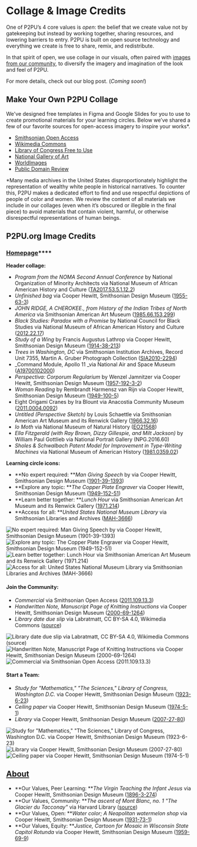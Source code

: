 # Collage & Image Credits

One of P2PU’s 4 core values is _open_: the belief that we create value not by gatekeeping but instead by working together, sharing resources, and lowering barriers to entry. P2PU is built on open source technology and everything we create is free to share, remix, and redistribute.

In that spirit of open, we use collage in our visuals, often paired with [images from our community](https://www.flickr.com/groups/p2pu/pool/), to diversify the imagery and imagination of the look and feel of P2PU.

For more details, check out our blog post. (_Coming soon!_)

## Make Your Own P2PU Collage

We've designed free templates in Figma and Google Slides for you to use to create promotional materials for your learning circles. Below we’ve shared a few of our favorite sources for open-access imagery to inspire your works\*.&#x20;

* [Smithsonian Open Access](https://www.si.edu/openaccess)
* [Wikimedia Commons](https://commons.wikimedia.org/wiki/Main\_Page)
* [Library of Congress Free to Use](https://www.loc.gov/free-to-use/)
* [National Gallery of Art ](https://www.nga.gov/open-access-images.html)
* [WorldImages](https://worldimages.sjsu.edu)
* [Public Domain Review](https://publicdomainreview.org)

\*Many media archives in the United States disproportionately highlight the representation of wealthy white people in historical narratives. To counter this, P2PU makes a dedicated effort to find and use respectful depictions of people of color and women. We review the content of all materials we include in our collages (even when it’s obscured or illegible in the final piece) to avoid materials that contain violent, harmful, or otherwise disrespectful representations of human beings.

## P2PU.org Image Credits

### [Homepage](https://www.p2pu.org/en/)****

**Header collage:**

* _Program from the NOMA Second Annual Conference_ by National Organization of Minority Architects via National Museum of African American History and Culture ([TA2017.53.5.1.12.2](https://www.si.edu/object/program-noma-second-annual-conference:nmaahc\_TA2017.53.5.1.12.2))
* _Unfinished bag_ via Cooper Hewitt, Smithsonian Design Museum ([1955-63-3](https://www.si.edu/object/unfinished-bag:chndm\_1955-63-3))
* _JOHN RIDGE, A CHEROKEE., from History of the Indian Tribes of North America_ via Smithsonian American Art Museum ([1985.66.153,299](https://www.si.edu/object/john-ridge-cherokee-history-indian-tribes-north-america:saam\_1985.66.153\_299))
* _Black Studies: Paradox with a Promise_ by National Council for Black Studies via National Museum of African American History and Culture ([2012.22.17](https://www.si.edu/object/black-studies-paradox-promise:nmaahc\_2012.22.17))
* _Study of a Wing_ by Francis Augustus Lathrop via Cooper Hewitt, Smithsonian Design Museum ([1914-38-213](https://www.si.edu/object/study-wing:chndm\_1914-38-213))
* _Trees in Washington, DC_ via Smithsonian Institution Archives, Record Unit 7355, Martin A. Gruber Photograph Collection ([SIA2010-2294](https://www.si.edu/object/trees-washington-dc:siris\_arc\_291967))
* _Command Module, Apollo 11 _via National Air and Space Museum ([A19700102000](https://www.si.edu/object/command-module-apollo-11:nasm\_A19700102000))
* _Perspectiva: Corporum Regularium_ by Wenzel Jamnitzer via Cooper Hewitt, Smithsonian Design Museum ([1957-192-3-2](https://www.si.edu/object/perspectiva-corporum-regularium:chndm\_1957-192-3-2))
* _Woman Reading_ by Rembrandt Harmensz van Rijn via Cooper Hewitt, Smithsonian Design Museum ([1949-100-5](https://www.si.edu/object/woman-reading:chndm\_1949-100-5))
* Eight Origami Cranes by Ira Blount via Anacostia Community Museum ([2011.0004.0092](https://www.si.edu/object/eight-origami-cranes:acm\_2011.0004.0092))
* _Untitled (Perspective Sketch)_ by Louis Schaettle via Smithsonian American Art Museum and its Renwick Gallery ([1966.32.16](https://www.si.edu/object/untitled-perspective-sketch:saam\_1966.32.16))
* _Io Moth_ via National Museum of Natural History ([EO21568](https://www.si.edu/object/io-moth:nmnheducation\_10002457))
* _Ella Fitzgerald (with Ray Brown, Dizzy Gillespie, and Milt Jackson)_ by William Paul Gottlieb via National Portrait Gallery (NPG.2016.60)
* _Sholes & Schwalbach Patent Model for Improvement in Type-Writing Machines_ via National Museum of American History ([1981.0359.02](https://www.si.edu/object/sholes-schwalbach-patent-model-improvement-type-writing-machines:nmah\_1383308))

**Learning circle icons:**

* **No expert required: **_Man Giving Speech_ by via Cooper Hewitt, Smithsonian Design Museum ([1901-39-1393](https://www.si.edu/object/man-giving-speech:chndm\_1901-39-1393))
* **Explore any topic: **_The Copper Plate Engraver_ via Cooper Hewitt, Smithsonian Design Museum ([1949-152-51](https://www.si.edu/object/copper-plate-engraver:chndm\_1949-152-51))
* **Learn better together: **_Lunch Hour_ via Smithsonian American Art Museum and its Renwick Gallery ([1971.214](https://www.si.edu/object/lunch-hour:saam\_1971.214))
* **Access for all: **_United States National Museum Library_ via Smithsonian Libraries and Archives ([MAH-3666](https://www.si.edu/object/united-states-national-museum-library:siris\_arc\_389215))

![No expert required: Man Giving Speech by via Cooper Hewitt, Smithsonian Design Museum (1901-39-1393)](../../.gitbook/assets/CHSDM-6ADC659514122-000001.jpeg) ![Explore any topic: The Copper Plate Engraver via Cooper Hewitt, Smithsonian Design Museum (1949-152-51)](../../.gitbook/assets/CHSDM-D178A2B6D06F2-000001.jpeg) ![Learn better together: Lunch Hour via Smithsonian American Art Museum and its Renwick Gallery (1971.214)](../../.gitbook/assets/SAAM-1971.214\_1.jpg) ![Access for all: United States National Museum Library via Smithsonian Libraries and Archives (MAH-3666)](../../.gitbook/assets/SIA-MAH-3666-000002.jpeg)

#### **Join the Community:**

* _Commercial_ via Smithsonian Open Access ([2011.109.13.3](https://www.si.edu/object/commercial:nmaahc\_2011.109.13.3))
* _Handwritten Note, Manuscript Page of Knitting Instructions_ via Cooper Hewitt, Smithsonian Design Museum ([2000-69-1264](https://collection.cooperhewitt.org/objects/18683907/))
* _Library date due slip_ via Labratmatt, CC BY-SA 4.0, Wikimedia Commons ([source](https://commons.wikimedia.org/wiki/File:Library\_date\_due\_slip.jpg))

![Library date due slip via Labratmatt, CC BY-SA 4.0, Wikimedia Commons (source)](../../.gitbook/assets/180px-Library\_date\_due\_slip.jpeg) ![Handwritten Note, Manuscript Page of Knitting Instructions via Cooper Hewitt, Smithsonian Design Museum (2000-69-1264)](../../.gitbook/assets/CHSDM-4B471385B8532-000001.jpeg) ![Commercial via Smithsonian Open Access (2011.109.13.3)](<../../.gitbook/assets/deliveryService (1).jpeg>)

#### **Start a Team:**

* _Study for "Mathematics," "The Sciences," Library of Congress, Washington D.C._ via Cooper Hewitt, Smithsonian Design Museum ([1923-6-23](https://www.si.edu/object/study-mathematics-sciences-library-congress-washington-dc:chndm\_1923-6-23))
* _Ceiling paper_ via Cooper Hewitt, Smithsonian Design Museum ([1974-5-1](https://www.si.edu/object/ceiling-paper:chndm\_1974-5-1))
* _Library_ via Cooper Hewitt, Smithsonian Design Museum ([2007-27-80](https://www.si.edu/object/library:chndm\_2007-27-80))

![Study for "Mathematics," "The Sciences," Library of Congress, Washington D.C. via Cooper Hewitt, Smithsonian Design Museum (1923-6-23)](../../.gitbook/assets/CHSDM-E56998F4F9B42-000001.jpeg) ![Library via Cooper Hewitt, Smithsonian Design Museum (2007-27-80)](../../.gitbook/assets/deliveryService.jpeg) ![Ceiling paper via Cooper Hewitt, Smithsonian Design Museum (1974-5-1)](../../.gitbook/assets/CHSDM-A6BC0BC6799D2-000001.jpeg)

## [About](collage-and-image-credits.md#make-your-own-p2pu-collage)

* **Our Values, Peer Learning: **_The Virgin Teaching the Infant Jesus_ via Cooper Hewitt, Smithsonian Design Museum ([1896-3-274](https://www.si.edu/object/virgin-teaching-infant-jesus:chndm\_1896-3-274))
* **Our Values, Community: **_The ascent of Mont Blanc, no. 1 "The Glacier du Tacconay"_ via Harvard Library ([source](https://iiif.lib.harvard.edu/manifests/view/drs:44233389$7i))
* **Our Values, Open: **_Water color; A Neapolitan watermelon shop_ via Cooper Hewitt, Smithsonian Design Museum ([1931-73-1](https://www.si.edu/object/water-color-neapolitan-watermelon-shop:chndm\_1931-73-1))
* **Our Values, Equity: **_Justice, Cartoon for Mosaic in Wisconsin State Capitol Rotunda_ via Cooper Hewitt, Smithsonian Design Museum ([1959-69-9](https://www.si.edu/object/justice-cartoon-mosaic-wisconsin-state-capitol-rotunda:chndm\_1959-69-9))
